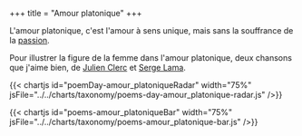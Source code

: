 +++
title = "Amour platonique"
+++

L'amour platonique, c'est l'amour à sens unique, mais sans la souffrance de la [passion](../passion).

Pour illustrer la figure de la femme dans l'amour platonique, deux chansons que j'aime bien, de [Julien Clerc](https://www.google.com/search?q=femmes+je+vous+aime+julien+clerc) et [Serge Lama](https://www.google.com/search?q=femme+femme+femme+serge+lama).

{{< chartjs id="poemDay-amour_platoniqueRadar" width="75%" jsFile="../../charts/taxonomy/poems-day-amour_platonique-radar.js" />}}

{{< chartjs id="poems-amour_platoniqueBar" width="75%" jsFile="../../charts/taxonomy/poems-amour_platonique-bar.js" />}}